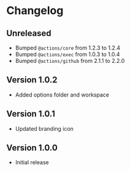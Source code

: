 # Changelog

## Unreleased

- Bumped `@actions/core` from 1.2.3 to 1.2.4
- Bumped `@actions/exec` from 1.0.3 to 1.0.4
- Bumped `@actions/github` from 2.1.1 to 2.2.0

## Version 1.0.2
- Added options folder and workspace

## Version 1.0.1

- Updated branding icon

## Version 1.0.0

- Initial release
